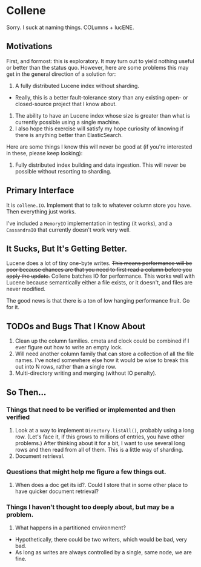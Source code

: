 # Collene

Sorry. I suck at naming things. COLumns + lucENE.

## Motivations

First, and formost: this is exploratory. It may turn out to yield nothing useful or better than the status quo.
However, here are some problems this may get in the general direction of a solution for:

1. A fully distributed Lucene index without sharding.
  * Really, this is a better fault-tolerance story than any existing open- or closed-source project that I know about.
1. The ability to have an Lucene index whose size is greater than what is currently possible using a single machine.
1. I also hope this exercise will satisfy my hope curiosity of knowing if there is anything better than ElasticSearch.

Here are some things I know this will never be good at (if you're interested in these, please keep looking):
1. Fully distributed index building and data ingestion. This will never be possible without resorting to sharding.

## Primary Interface

It is `collene.IO`. Implement that to talk to whatever column store you have. Then everything just works.

I've included a `MemoryIO` implementation in testing (it works), and a `CassandraIO` that currently doesn't work very well.

## It Sucks, But It's Getting Better.

Lucene does a lot of tiny one-byte writes. <strike>This means performance will be poor because chances are that you need to
first read a column before you apply the update.</strike> Collene batches IO for performance. This works well with 
Lucene because semantically either a file exists, or it doesn't, and files are never modified.

The good news is that there is a ton of low hanging performance fruit. Go for it.

## TODOs and Bugs That I Know About

1. Clean up the column families. cmeta and clock could be combined if I ever figure out how to write an empty lock.
1. Will need another column family that can store a collection of all the file names. I've noted somewhere else how it
   would be wise to break this out into N rows, rather than a single row.
1. Multi-directory writing and merging (without IO penalty).

## So Then...

### Things that need to be verified or implemented and then verified

1. Look at a way to implement `Directory.listAll()`, probably using a long row. (Let's face it, if this grows to
   millions of entries, you have other problems.) After thinking about it for a bit, I want to use several long rows
   and then read from all of them. This is a little way of sharding.
1. Document retrieval.

### Questions that might help me figure a few things out.

1. When does a doc get its id?. Could I store that in some other place to have quicker document retrieval?

### Things I haven't thought too deeply about, but may be a problem.

1. What happens in a partitioned environment?
  * Hypothetically, there could be two writers, which would be bad, very bad.
  * As long as writes are always controlled by a single, same node, we are fine.
